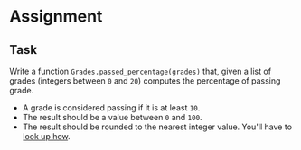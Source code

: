 # Assignment

## Task

Write a function `Grades.passed_percentage(grades)` that, given
a list of grades (integers between `0` and `20`) computes
the percentage of passing grade.

* A grade is considered passing if it is at least `10`.
* The result should be a value between `0` and `100`.
* The result should be rounded to the nearest integer value. You'll have to [look up how](https://lmgtfy.com/?q=elixir+round+float+to+integer).
